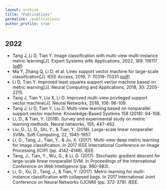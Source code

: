 ```yaml
---
layout: archive
title: "Publications"
permalink: /publications/
author_profile: true
---
```


## 2022
* Tang J, Li D, Tian Y. Image classification with multi-view multi-instance metric learning[J]. Expert Systems with Applications, 2022, 189: 116117.([pdf](http://infhighdim.github.io/files/Image_classification_with_multi-view_multi-instance_metric_learning.pdf))
* Ma Y, Zhang Q, Li D, et al. Linex support vector machine for large-scale classification[J]. IEEE Access, 2019, 7: 70319-70331.([pdf](http://infhighdim.github.io/files/LINEX_Support_Vector_Machine_for_Large-Scale_Classification.pdf))
* Li D, Tian Y. Improved least squares support vector machine based on metric learning[J]. Neural Computing and Applications, 2018, 30: 2205-2215.
* Tang J, Tian Y, Liu X, Li D. Improved multi-view privileged support vector machine[J]. Neural Networks, 2018, 106: 96-109.
* Tang J, Li D, Tian Y, Liu D. Multi-view learning based on nonparallel support vector machine. Knowledge-Based Systems 158 (2018): 94-108.
* Li, D., & Tian, Y. (2018). Survey and experimental study on metric learning methods. Neural networks, 105, 447-462.
* Liu, D., Li, D., Shi, Y., & Tian, Y. (2018). Large-scale linear nonparallel SVMs. Soft Computing, 22, 1945-1957.
* Li, D., Tang, J., Tian, Y., & Ju, X. (2017). Multi-view deep metric learning for image classification. In 2017 IEEE International Conference on Image Processing (ICIP) (pp. 4142-4146). IEEE.
* Tang, J., Tian, Y., Wu, G., & Li, D. (2017). Stochastic gradient descent for large-scale linear nonparallel SVM. In Proceedings of the International Conference on Web Intelligence (pp. 980-983).
* Li, D., Xu, D., Tang, J., & Tian, Y. (2017). Metric learning for multi-instance classification with collapsed bags. In 2017 International Joint Conference on Neural Networks (IJCNN) (pp. 372-379). IEEE.

